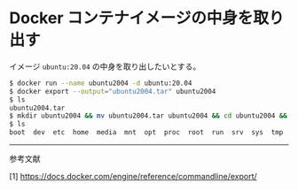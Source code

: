 # Docker コンテナイメージの中身を取り出す

イメージ `ubuntu:20.04` の中身を取り出したいとする。

```bash
$ docker run --name ubuntu2004 -d ubuntu:20.04
$ docker export --output="ubuntu2004.tar" ubuntu2004
$ ls
ubuntu2004.tar
$ mkdir ubuntu2004 && mv ubuntu2004.tar ubuntu2004 && cd ubuntu2004 && tar xvf ubuntu2004.tar
$ ls
boot  dev  etc  home  media  mnt  opt  proc  root  run  srv  sys  tmp  usr  var  bin  lib  lib32  lib64  libx32  sbin  ubuntu2004.tar
```

---
参考文献

[1] https://docs.docker.com/engine/reference/commandline/export/
